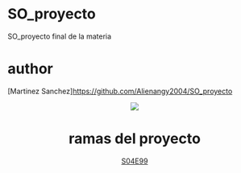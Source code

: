 # SO_proyecto
SO_proyecto final de la materia
# author
[Martinez Sanchez]https://github.com/Alienangy2004/SO_proyecto
<center> <img src=".md/images/itgam_cover.jpg" atl="Itgam banner"> </>

# ramas del proyecto
[S04E99](#)